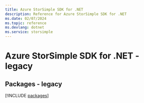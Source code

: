 ```yaml
---
title: Azure StorSimple SDK for .NET
description: Reference for Azure StorSimple SDK for .NET
ms.date: 02/07/2024
ms.topic: reference
ms.devlang: dotnet
ms.service: storsimple
---
```

# Azure StorSimple SDK for .NET - legacy
## Packages - legacy
[!INCLUDE [packages](storsimple-index.md)]